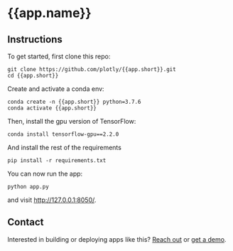<!--
To get started, replace
{{app.name}} with your app name (e.g. Dash Super Cool App)
{{app.short}} with the short handle (e.g. dash-super-cool)

If this is in dash sample apps, uncomment the second "git clone https..." and remove the first one.
If this is in dash sample apps and you have a colab demo, uncomment the "Open in Colab" link to see the badge (make sure to create a ColabDemo.ipynb) first.

-->
# {{app.name}}
<!-- 
[![Open In Colab](https://colab.research.google.com/assets/colab-badge.svg)](https://colab.research.google.com/github/plotly/dash-sample-apps/blob/master/apps/{{app.short}}/ColabDemo.ipynb)
 -->

## Instructions

To get started, first clone this repo:

```
git clone https://github.com/plotly/{{app.short}}.git
cd {{app.short}}
```

<!--
```
git clone https://github.com/plotly/dash-sample-apps.git
cd dash-sample-apps/apps/{{app.short}}
```
-->

Create and activate a conda env:
```
conda create -n {{app.short}} python=3.7.6
conda activate {{app.short}}
```

Then, install the gpu version of TensorFlow:
```
conda install tensorflow-gpu==2.2.0
```

And install the rest of the requirements
```
pip install -r requirements.txt
```

You can now run the app:
```
python app.py
```

and visit http://127.0.0.1:8050/.

## Contact

Interested in building or deploying apps like this? [Reach out](https://plotly.com/contact-us/) or [get a demo](https://plotly.com/get-demo).